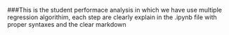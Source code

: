 ###This is the student performace analysis in which we have use multiple regression algorithim, each step are clearly explain in the .ipynb file with proper syntaxes and the clear markdown
